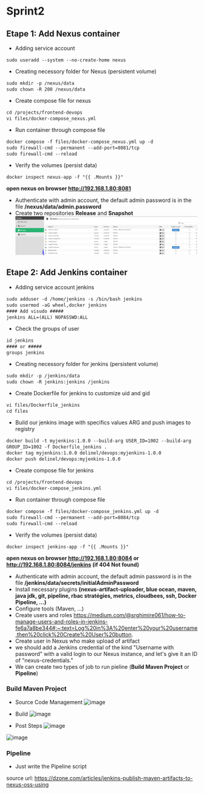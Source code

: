 # Sprint2

## Etape 1: Add Nexus container

- Adding service account
```
sudo useradd --system --no-create-home nexus
```
- Creating necessory folder for Nexus (persistent volume)
```
sudo mkdir -p /nexus/data
sudo chown -R 200 /nexus/data
```
- Create compose file for nexus
```
cd /projects/frontend-devops
vi files/docker-compose_nexus.yml
```
- Run container through compose file
```
docker compose -f files/docker-compose_nexus.yml up -d
sudo firewall-cmd --permanent --add-port=8081/tcp
sudo firewall-cmd --reload
```

- Verify the volumes (persist data)
```
docker inspect nexus-app -f "{{ .Mounts }}"
```
**open nexus on browser http://192.168.1.80:8081**
- Authenticate with admin account, the default admin password is in the file **/nexus/data/admin.password**
- Create two repositories **Release** and **Snapshot**
![alt text](image.png)



## Etape 2: Add Jenkins container

- Adding service account jenkins
```
sudo adduser -d /home/jenkins -s /bin/bash jenkins
sudo usermod -aG wheel,docker jenkins
#### Add visudo #####
jenkins ALL=(ALL) NOPASSWD:ALL
```
- Check the groups of user
```
id jenkins
#### or #####
groups jenkins
```
- Creating necessory folder for jenkins (persistent volume)
```
sudo mkdir -p /jenkins/data
sudo chown -R jenkins:jenkins /jenkins
```
- Create Dockerfile for jenkins to customize uid and gid
```
vi files/Dockerfile_jenkins
cd files
```
- Build our jenkins image with specifics values ARG and push images to registry
```
docker build -t myjenkins:1.0.0 --build-arg USER_ID=1002 --build-arg GROUP_ID=1002 -f Dockerfile_jenkins .
docker tag myjenkins:1.0.0 delinel/devops:myjenkins-1.0.0
docker push delinel/devops:myjenkins-1.0.0
```
- Create compose file for jenkins
```
cd /projects/frontend-devops
vi files/docker-compose_jenkins.yml
```
- Run container through compose file
```
docker compose -f files/docker-compose_jenkins.yml up -d
sudo firewall-cmd --permanent --add-port=8084/tcp
sudo firewall-cmd --reload
```

- Verify the volumes (persist data)
```
docker inspect jenkins-app -f "{{ .Mounts }}"
```
**open nexus on browser http://192.168.1.80:8084 or http://192.168.1.80:8084/jenkins (if 404 Not found)**
- Authenticate with admin account, the default admin password is in the file **/jenkins/data/secrets/initialAdminPassword**
- Install necessary plugins **(nexus-artifact-uploader, blue ocean, maven, java jdk, git, pipeline, rbac stratégies, metrics, cloudbees, ssh, Docker Pipeline, ...)**
- Configure tools (Maven, ...)
- Create users and roles https://medium.com/@srghimire061/how-to-manage-users-and-roles-in-jenkins-fe6a7a8be344#:~:text=Log%20in%3A%20enter%20your%20username,then%20click%20Create%20User%20button.
- Create user in Nexus who make upload of artifact
- we should add a Jenkins credential of the kind "Username with password" with a valid login to our Nexus instance, and let's give it an ID of "nexus-credentials."
- We can create two types of job to run pieline (**Build Maven Project** or **Pipeline**)

### Build Maven Project
- Source Code Management
![image](https://github.com/user-attachments/assets/bb356c9e-61ee-42ec-a676-4a981e99e7c8)

- Build
![image](https://github.com/user-attachments/assets/fbc4f48a-73cf-4792-9298-41b2693a28aa)

- Post Steps
![image](https://github.com/user-attachments/assets/b9c47a0a-97fe-45da-8d30-f080fb0cc131)

![image](https://github.com/user-attachments/assets/aa6ad722-1a40-4afb-b35a-1c0d579fe83b)


### Pipeline
- Just write the Pipeline script



source url: https://dzone.com/articles/jenkins-publish-maven-artifacts-to-nexus-oss-using
